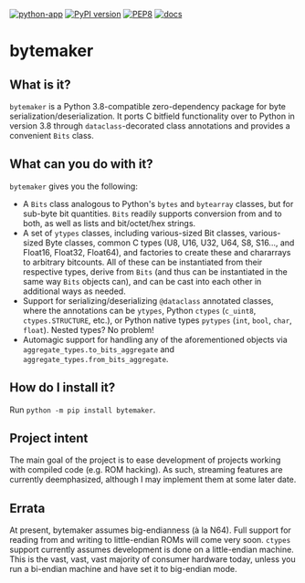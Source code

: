 [![python-app](https://github.com/dem1995/bytemaker/actions/workflows/python-app.yml/badge.svg)](https://github.com/dem1995/bytemaker/actions/workflows/python-app.yml)
[![PyPI version](https://badge.fury.io/py/bytemaker.svg)](https://badge.fury.io/py/bytemaker)
[![PEP8](https://img.shields.io/badge/code%20style-pep8-orange.svg)](https://www.python.org/dev/peps/pep-0008/)
[![docs](https://readthedocs.org/projects/bytemaker/badge/?version=latest)](https://readthedocs.org/projects/bytemaker/)

# bytemaker
## What is it?
`bytemaker` is a Python 3.8-compatible zero-dependency package for byte serialization/deserialization. It ports C bitfield functionality over to Python in version 3.8 through `dataclass`-decorated class annotations and provides a convenient `Bits` class.

## What can you do with it?
`bytemaker` gives you the following:
- A `Bits` class analogous to Python's `bytes` and `bytearray` classes, but for sub-byte bit quantities. `Bits` readily supports conversion from and to both, as well as lists and bit/octet/hex strings.
- A set of `ytypes` classes, including various-sized Bit classes, various-sized Byte classes, common C types (U8, U16, U32, U64, S8, S16..., and Float16, Float32, Float64), and factories to create these and chararrays to arbitrary bitcounts. All of these can be instantiated from their respective types, derive from `Bits` (and thus can be instantiated in the same way `Bits` objects can), and can be cast into each other in additional ways as needed.
- Support for serializing/deserializing `@dataclass` annotated classes, where the annotations can be `ytypes`, Python `ctypes` (`c_uint8`, `ctypes.STRUCTURE`, etc.), or Python native types `pytypes` (`int`, `bool`, `char`, `float`). Nested types? No problem!
- Automagic support for handling any of the aforementioned objects via `aggregate_types.to_bits_aggregate` and `aggregate_types.from_bits_aggregate`.

## How do I install it?
Run `python -m pip install bytemaker`.

## Project intent
The main goal of the project is to ease development of projects working with compiled code (e.g. ROM hacking). As such, streaming features are currently deemphasized, although I may implement them at some later date. 

## Errata
At present, bytemaker assumes big-endianness (à la N64). Full support for reading from and writing to little-endian ROMs will come very soon.
`ctypes` support currently assumes development is done on a little-endian machine. This is the vast, vast, vast majority of consumer hardware today, unless you run a bi-endian machine and have set it to big-endian mode.